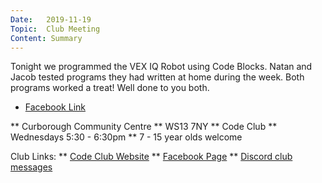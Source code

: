 ```yaml
---
Date:   2019-11-19
Topic:  Club Meeting
Content: Summary
---
```

Tonight we programmed the VEX IQ Robot using Code Blocks. Natan and Jacob tested programs they had written at home during the week. Both programs worked a treat! Well done to you both.

* [Facebook Link](https://www.facebook.com/1481985248595237/posts/2384086805051739/)


** Curborough Community Centre
** WS13 7NY
** Code Club
** Wednesdays 5:30 - 6:30pm
** 7 - 15 year olds welcome

Club Links:
** [Code Club Website](https://lichfield-code-club.github.io/)
** [Facebook Page](https://www.facebook.com/LichfieldCoders)
** [Discord club messages](https://discord.gg/szz6xGK)
